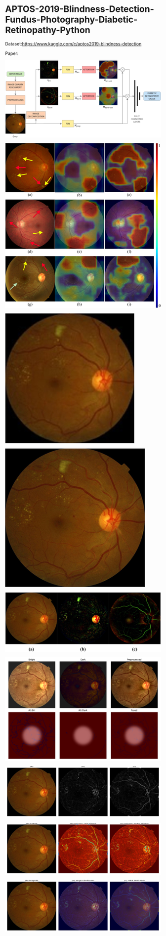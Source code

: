 # APTOS-2019-Blindness-Detection-Fundus-Photography-Diabetic-Retinopathy-Python
Dataset:https://www.kaggle.com/c/aptos2019-blindness-detection

Paper:

![Image](1.jpg?raw=true "Image")

![Image](2.jpg?raw=true "Image")

![Image](3.png?raw=true "Image")

![Image](4.png?raw=true "Image")

![Image](5.jpg?raw=true "Image")

![Image](6.png?raw=true "Image")

![Image](7.png?raw=true "Image")

![Image](8.png?raw=true "Image")

![Image](9.png?raw=true "Image")

